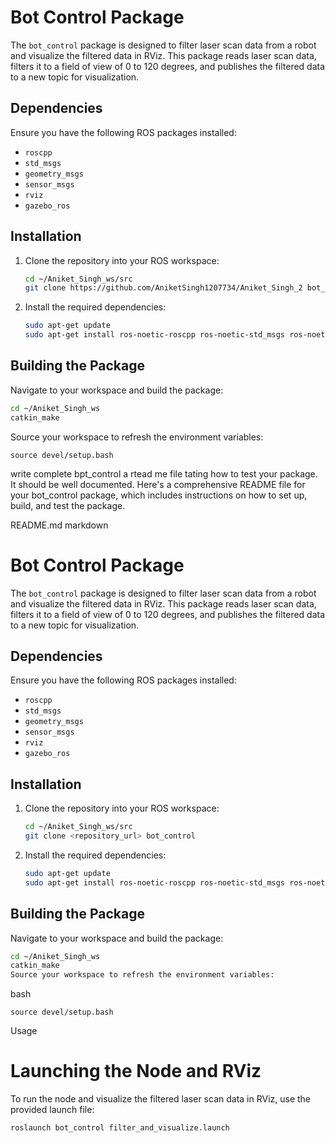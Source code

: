 # Bot Control Package

The `bot_control` package is designed to filter laser scan data from a robot and visualize the filtered data in RViz. This package reads laser scan data, filters it to a field of view of 0 to 120 degrees, and publishes the filtered data to a new topic for visualization.

## Dependencies

Ensure you have the following ROS packages installed:
- `roscpp`
- `std_msgs`
- `geometry_msgs`
- `sensor_msgs`
- `rviz`
- `gazebo_ros`

## Installation

1. Clone the repository into your ROS workspace:
    ```bash
    cd ~/Aniket_Singh_ws/src
    git clone https://github.com/AniketSingh1207734/Aniket_Singh_2 bot_control
    ```

2. Install the required dependencies:
    ```bash
    sudo apt-get update
    sudo apt-get install ros-noetic-roscpp ros-noetic-std_msgs ros-noetic-geometry_msgs ros-noetic-sensor_msgs ros-noetic-rviz ros-noetic-gazebo-ros
    ```

## Building the Package

Navigate to your workspace and build the package:
```bash
cd ~/Aniket_Singh_ws
catkin_make
```
Source your workspace to refresh the environment variables:
```
source devel/setup.bash
```

write complete bpt_control a rtead me file tating how to test your package. It should be well documented.
Here's a comprehensive README file for your bot_control package, which includes instructions on how to set up, build, and test the package.

README.md
markdown
# Bot Control Package

The `bot_control` package is designed to filter laser scan data from a robot and visualize the filtered data in RViz. This package reads laser scan data, filters it to a field of view of 0 to 120 degrees, and publishes the filtered data to a new topic for visualization.

## Dependencies

Ensure you have the following ROS packages installed:
- `roscpp`
- `std_msgs`
- `geometry_msgs`
- `sensor_msgs`
- `rviz`
- `gazebo_ros`

## Installation

1. Clone the repository into your ROS workspace:
    ```bash
    cd ~/Aniket_Singh_ws/src
    git clone <repository_url> bot_control
    ```

2. Install the required dependencies:
    ```bash
    sudo apt-get update
    sudo apt-get install ros-noetic-roscpp ros-noetic-std_msgs ros-noetic-geometry_msgs ros-noetic-sensor_msgs ros-noetic-rviz ros-noetic-gazebo-ros
    ```

## Building the Package

Navigate to your workspace and build the package:
```bash
cd ~/Aniket_Singh_ws
catkin_make
Source your workspace to refresh the environment variables:
`````
bash
```
source devel/setup.bash
```
Usage

# Launching the Node and RViz

To run the node and visualize the filtered laser scan data in RViz, use the provided launch file:
```
roslaunch bot_control filter_and_visualize.launch
```


